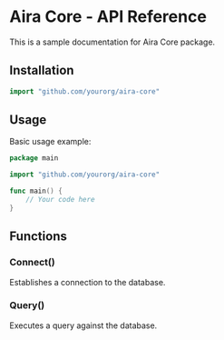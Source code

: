 # Aira Core - API Reference

This is a sample documentation for Aira Core package.

## Installation

```go
import "github.com/yourorg/aira-core"
```

## Usage

Basic usage example:

```go
package main

import "github.com/yourorg/aira-core"

func main() {
    // Your code here
}
```

## Functions

### Connect()

Establishes a connection to the database.

### Query()

Executes a query against the database.
